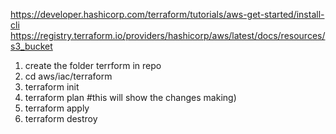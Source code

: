 https://developer.hashicorp.com/terraform/tutorials/aws-get-started/install-cli
https://registry.terraform.io/providers/hashicorp/aws/latest/docs/resources/s3_bucket

1. create the folder terrform in repo 
2. cd aws/iac/terraform
3. terraform init
4. terraform plan #this will show the changes making)
5. terraform apply
6. terraform destroy
